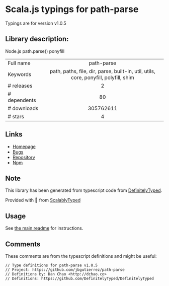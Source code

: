 
# Scala.js typings for path-parse

Typings are for version v1.0.5

## Library description:
Node.js path.parse() ponyfill

|                    |                 |
| ------------------ | :-------------: |
| Full name          | path-parse |
| Keywords           | path, paths, file, dir, parse, built-in, util, utils, core, ponyfill, polyfill, shim |
| # releases         | 2 |
| # dependents       | 80 |
| # downloads        | 305762611 |
| # stars            | 4 |

## Links
- [Homepage](https://github.com/jbgutierrez/path-parse#readme)
- [Bugs](https://github.com/jbgutierrez/path-parse/issues)
- [Repository](https://github.com/jbgutierrez/path-parse)
- [Npm](https://www.npmjs.com/package/path-parse)
    


## Note
This library has been generated from typescript code from [DefinitelyTyped](https://definitelytyped.org).

Provided with :purple_heart: from [ScalablyTyped](https://github.com/oyvindberg/ScalablyTyped)

## Usage
See [the main readme](../../readme.md) for instructions.

## Comments

These comments are from the typescript definitions and might be useful:
```
// Type definitions for path-parse v1.0.5
// Project: https://github.com/jbgutierrez/path-parse
// Definitions by: Dan Chao <http://dchao.co>
// Definitions: https://github.com/DefinitelyTyped/DefinitelyTyped

```

